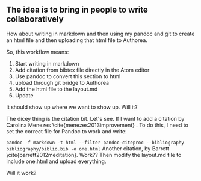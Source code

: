 The idea is to bring in people to write collaboratively
-------------------------------------------------------

<div>

How about writing in markdown and then using my pandoc and git to create
an html file and then uploading that html file to Authorea.

</div>

<div>

So, this workflow means:

</div>

1.  Start writing in markdown
2.  Add citation from bibtex file directly in the Atom editor
3.  Use pandoc to convert this section to html
4.  upload through git bridge to Authorea
5.  Add the html file to the layout.md
6.  Update

<div>

It should show up where we want to show up. Will it?

</div>

<div>

The dicey thing is the citation bit. Let's see. If I want to add a
citation by Carolina Menezes \\cite{menezes2013improvement} . To do
this, I need to set the correct file for Pandoc to work and write:

</div>

<div>

</div>

<div>

`pandoc -f markdown -t html --filter pandoc-citeproc --bibliography bibliography/biblio.bib -o one.html`
Another citation, by Barrett \\cite{barrett2012meditation}. Work?? Then
modify the layout.md file to include one.html and upload everything.

</div>

<div>

Will it work?

</div>

<div>

<div>

<div>

</div>

</div>

</div>

<div>

</div>
